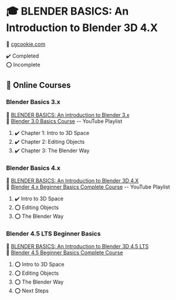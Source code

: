 # :mortar_board: BLENDER BASICS: An Introduction to Blender 3D 4.X

:link: [cgcookie.com](https://cgcookie.com/)  

:heavy_check_mark: Completed  
:o: Incomplete

## :beginner: Online Courses

### Blender Basics 3.x

:link: [BLENDER BASICS: An introduction to Blender 3.x](https://cgcookie.com/courses/blender-3-basics-intro-to-blender)  
:link: [Blender 3.0 Basics Course](https://www.youtube.com/playlist?list=PL3GeP3YLZn5ixsnIOIx9tB4v6s-rsw48X) -- YouTube Playlist

1. :heavy_check_mark: Chapter 1: Intro to 3D Space
2. :heavy_check_mark: Chapter 2: Editing Objects
3. :heavy_check_mark: Chapter 3: The Blender Way

### Blender Basics 4.x

:link: [BLENDER BASICS: An Introduction to Blender 3D 4.X](https://cgcookie.com/courses/blender-basics-an-introduction-to-blender-4-x)  
:link: [Blender 4.x Beginner Basics Complete Course](https://www.youtube.com/playlist?list=PL3GeP3YLZn5hhfaGRSmRia0OwPPMfJu0V) -- YouTube Playlist

1. :heavy_check_mark: Intro to 3D Space
2. :o: Editing Objects
3. :o: The Blender Way

### Blender 4.5 LTS Beginner Basics

:link: [BLENDER BASICS: An Introduction to Blender 3D 4.5 LTS](https://cgcookie.com/courses/blender-basics-an-introduction-to-blender-3d-4-5-lts)  
:link: [Blender 4.5 Beginner Basics Complete Course](https://www.youtube.com/playlist?list=PL3GeP3YLZn5gZhJhyIQPKoz9Yrs9oKU9R)

1. :o: Intro to 3D Space
2. :o: Editing Objects
3. :o: The Blender Way
4. :o: Next Steps
